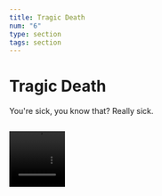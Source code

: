 ```yaml
---
title: Tragic Death
num: "6"
type: section
tags: section
---
```

# Tragic Death

You're sick, you know that? Really sick.



![]()

<video width="100px" height="100px" controls>
<source src="../../static/assets/reading-the-guess-who-list.mp4" type="video/mp4">
</video>